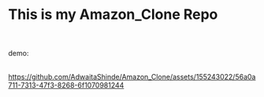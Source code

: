 # This is my Amazon_Clone Repo
<br>
<br>
demo:
<br>
<br>


https://github.com/AdwaitaShinde/Amazon_Clone/assets/155243022/56a0a711-7313-47f3-8268-6f1070981244


